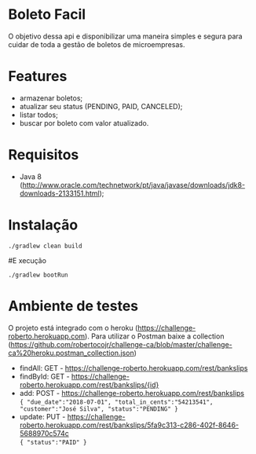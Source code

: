 # Boleto Facil

O objetivo dessa api e disponibilizar uma maneira simples e segura para cuidar de toda a gestão de boletos de microempresas.

# Features
* armazenar boletos;
* atualizar seu status (PENDING, PAID, CANCELED);
* listar todos;
* buscar por boleto com valor atualizado.

# Requisitos
* Java 8 (http://www.oracle.com/technetwork/pt/java/javase/downloads/jdk8-downloads-2133151.html);

# Instalação

<code>./gradlew clean build</code>

#E xecução

<code>./gradlew bootRun</code>

# Ambiente de testes
O projeto está integrado com o heroku (https://challenge-roberto.herokuapp.com). Para utilizar o Postman baixe a collection (https://github.com/robertocojr/challenge-ca/blob/master/challenge-ca%20heroku.postman_collection.json)

* findAll: GET - https://challenge-roberto.herokuapp.com/rest/bankslips
* findById: GET - https://challenge-roberto.herokuapp.com/rest/bankslips/{id}
* add: POST - https://challenge-roberto.herokuapp.com/rest/bankslips
<br><code>{
 "due_date":"2018-07-01",
 "total_in_cents":"54213541",
 "customer":"José Silva",
 "status":"PENDING"
}</code>
* update: PUT - https://challenge-roberto.herokuapp.com/rest/bankslips/5fa9c313-c286-402f-8646-5688970c574c
<br><code>{
 "status":"PAID"
}</code>
